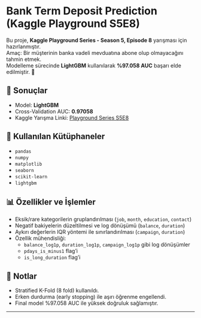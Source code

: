 # Bank Term Deposit Prediction (Kaggle Playground S5E8)

Bu proje, **Kaggle Playground Series - Season 5, Episode 8** yarışması için hazırlanmıştır.  
Amaç: Bir müşterinin banka vadeli mevduatına abone olup olmayacağını tahmin etmek.  
Modelleme sürecinde **LightGBM** kullanılarak **%97.058 AUC** başarı elde edilmiştir. 🚀  


## 🚀 Sonuçlar
- Model: **LightGBM**
- Cross-Validation AUC: **0.97058**
- Kaggle Yarışma Linki: [Playground Series S5E8](https://www.kaggle.com/competitions/playground-series-s5e8/overview)

## 🔧 Kullanılan Kütüphaneler
- `pandas`
- `numpy`
- `matplotlib`
- `seaborn`
- `scikit-learn`
- `lightgbm`

## 📊 Özellikler ve İşlemler
- Eksik/rare kategorilerin gruplandırılması (`job`, `month`, `education`, `contact`)  
- Negatif bakiyelerin düzeltilmesi ve log dönüşümü (`balance`, `duration`)  
- Aykırı değerlerin IQR yöntemi ile sınırlandırılması (`campaign`, `duration`)  
- Özellik mühendisliği:  
  - `balance_log1p`, `duration_log1p`, `campaign_log1p` gibi log dönüşümler  
  - `pdays_is_minus1` flag’i  
  - `is_long_duration` flag’i  

## 📌 Notlar
- Stratified K-Fold (8 fold) kullanıldı.  
- Erken durdurma (early stopping) ile aşırı öğrenme engellendi.  
- Final model %97.058 AUC ile yüksek doğruluk sağlamıştır.  

---


